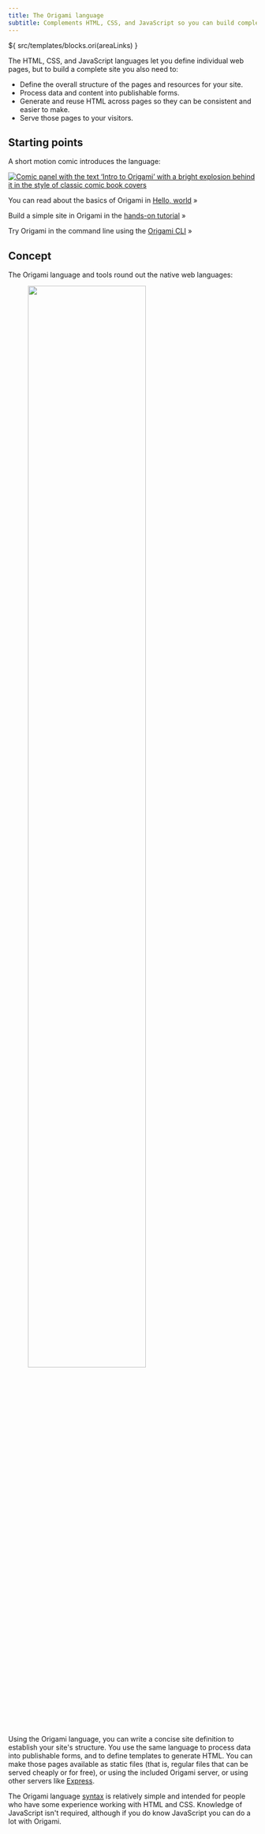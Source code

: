 ```yaml
---
title: The Origami language
subtitle: Complements HTML, CSS, and JavaScript so you can build complete websites
---
```


${ src/templates/blocks.ori(areaLinks) }

The HTML, CSS, and JavaScript languages let you define individual web pages, but to build a complete site you also need to:

- Define the overall structure of the pages and resources for your site.
- Process data and content into publishable forms.
- Generate and reuse HTML across pages so they can be consistent and easier to make.
- Serve those pages to your visitors.

## Starting points

A short motion comic introduces the language:

<a href="https://origami-comics.netlify.app">
	<img class="screenshot" src="/assets/illustrations/comic.png" alt="Comic panel with the text ‘Intro to Origami’ with a bright explosion behind it in the style of classic comic book covers">
</a>

You can read about the basics of Origami in [Hello, world](hello.html) »

Build a simple site in Origami in the [hands-on tutorial](tutorial.html) »

Try Origami in the command line using the [Origami CLI](/cli) »

## Concept

The Origami language and tools round out the native web languages:

<figure>
  <img src="/assets/illustrations/roles.svg" style="width: 75%;">
</figure>

Using the Origami language, you can write a concise site definition to establish your site's structure. You use the same language to process data into publishable forms, and to define templates to generate HTML. You can make those pages available as static files (that is, regular files that can be served cheaply or for free), or using the included Origami server, or using other servers like [Express](https://expressjs.com/).

The Origami language [syntax](syntax.html) is relatively simple and intended for people who have some experience working with HTML and CSS. Knowledge of JavaScript isn't required, although if you do know JavaScript you can do a lot with Origami.
